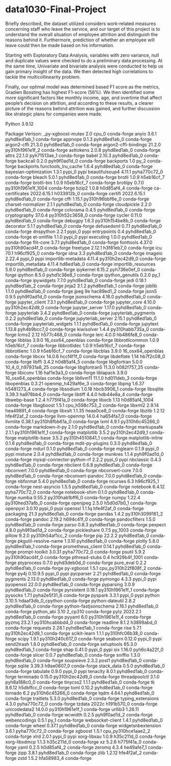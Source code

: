# data1030-Final-Project

Briefly described, the dataset utilized considers work-related measures concerning
staff who leave the service, and our target of this project is to understand the overall
situation of employee attrition and distinguish the reasons behind it. Furthermore,
prediction of whether an employee will leave could then be made based on his
information.

Starting with Exploratory Data Analysis, variables with zero variance, null and
duplicate values were checked to do a preliminary data processing. At the same
time, Univariate and bivariate analysis were conducted to help us gain primary insight
of the data. We then detected high correlations to tackle the multicollinearity
problem.

Finally, our optimal model was determined based F1 score as the
metrics,  Gradien Bossting has highest F1-score (58%). We then
identified some more significant factors like monthly income, age, and overtime that
affect people’s decision on attrition, and according to these results, a clearer picture
of the reasons behind attrition was gained, and further discussion like strategic plans
for companies were made.


Python 3.9.12

Package Verison:
_py-xgboost-mutex         2.0                       cpu_0    conda-forge
anyio                     3.6.1              pyhd8ed1ab_1    conda-forge
appnope                   0.1.3              pyhd8ed1ab_0    conda-forge
argon2-cffi               21.3.0             pyhd8ed1ab_0    conda-forge
argon2-cffi-bindings      21.2.0          py310h1961e1f_2    conda-forge
asttokens                 2.0.8              pyhd8ed1ab_0    conda-forge
attrs                     22.1.0             pyh71513ae_1    conda-forge
babel                     2.10.3             pyhd8ed1ab_0    conda-forge
backcall                  0.2.0              pyh9f0ad1d_0    conda-forge
backports                 1.0                        py_2    conda-forge
backports.functools_lru_cache 1.6.4              pyhd8ed1ab_0    conda-forge
bayesian-optimization     1.3.1                    pypi_0    pypi
beautifulsoup4            4.11.1             pyha770c72_0    conda-forge
bleach                    5.0.1              pyhd8ed1ab_0    conda-forge
brotli                    1.0.9                h5eb16cf_7    conda-forge
brotli-bin                1.0.9                h5eb16cf_7    conda-forge
brotlipy                  0.7.0           py310h1961e1f_1004    conda-forge
bzip2                     1.0.8                h0d85af4_4    conda-forge
ca-certificates           2022.6.15.1          h033912b_0    conda-forge
certifi                   2022.6.15.1        pyhd8ed1ab_0    conda-forge
cffi                      1.15.1          py310h96bbf6e_0    conda-forge
charset-normalizer        2.1.1              pyhd8ed1ab_0    conda-forge
cloudpickle               2.2.0              pyhd8ed1ab_0    conda-forge
colorama                  0.4.5              pyhd8ed1ab_0    conda-forge
cryptography              37.0.4          py310h52c3658_0    conda-forge
cycler                    0.11.0             pyhd8ed1ab_0    conda-forge
debugpy                   1.6.3           py310h154be8b_0    conda-forge
decorator                 5.1.1              pyhd8ed1ab_0    conda-forge
defusedxml                0.7.1              pyhd8ed1ab_0    conda-forge
dnspython                 2.2.1                    pypi_0    pypi
entrypoints               0.4                pyhd8ed1ab_0    conda-forge
et-xmlfile                1.1.0                    pypi_0    pypi
executing                 1.0.0              pyhd8ed1ab_0    conda-forge
flit-core                 3.7.1              pyhd8ed1ab_0    conda-forge
fonttools                 4.37.0          py310h90acd4f_0    conda-forge
freetype                  2.12.1               h3f81eb7_0    conda-forge
icu                       70.1                 h96cf925_0    conda-forge
idna                      3.3                pyhd8ed1ab_0    conda-forge
imageio                   2.22.4                   pypi_0    pypi
importlib-metadata        4.11.4          py310h2ec42d9_0    conda-forge
importlib_metadata        4.11.4               hd8ed1ab_0    conda-forge
importlib_resources       5.9.0              pyhd8ed1ab_0    conda-forge
ipykernel                 6.15.2             pyh736e0ef_0    conda-forge
ipython                   8.5.0              pyhd1c38e8_1    conda-forge
ipython_genutils          0.2.0                      py_1    conda-forge
ipywidgets                7.7.0              pyhd8ed1ab_0    conda-forge
jedi                      0.18.1             pyhd8ed1ab_2    conda-forge
jinja2                    3.1.2              pyhd8ed1ab_1    conda-forge
joblib                    1.1.0              pyhd8ed1ab_0    conda-forge
jpeg                      9e                   hac89ed1_2    conda-forge
json5                     0.9.5              pyh9f0ad1d_0    conda-forge
jsonschema                4.16.0             pyhd8ed1ab_0    conda-forge
jupyter_client            7.3.1              pyhd8ed1ab_0    conda-forge
jupyter_core              4.10.0          py310h2ec42d9_0    conda-forge
jupyter_server            1.17.0             pyhd8ed1ab_0    conda-forge
jupyterlab                3.4.2              pyhd8ed1ab_0    conda-forge
jupyterlab_pygments       0.2.2              pyhd8ed1ab_0    conda-forge
jupyterlab_server         2.15.1             pyhd8ed1ab_0    conda-forge
jupyterlab_widgets        1.1.1              pyhd8ed1ab_0    conda-forge
jupytext                  1.13.8             pyh4b9bcc7_0    conda-forge
kiwisolver                1.4.4           py310habb735a_0    conda-forge
lcms2                     2.12                 h577c468_0    conda-forge
lerc                      4.0.0                hb486fe8_0    conda-forge
libblas                   3.9.0           16_osx64_openblas    conda-forge
libbrotlicommon           1.0.9                h5eb16cf_7    conda-forge
libbrotlidec              1.0.9                h5eb16cf_7    conda-forge
libbrotlienc              1.0.9                h5eb16cf_7    conda-forge
libcblas                  3.9.0           16_osx64_openblas    conda-forge
libcxx                    14.0.6               hccf4f1f_0    conda-forge
libdeflate                1.14                 hb7f2c08_0    conda-forge
libffi                    3.4.2                h0d85af4_5    conda-forge
libgfortran               5.0.0           10_4_0_h97931a8_25    conda-forge
libgfortran5              11.3.0              h082f757_25    conda-forge
libiconv                  1.16                 haf1e3a3_0    conda-forge
liblapack                 3.9.0           16_osx64_openblas    conda-forge
libllvm11                 11.1.0               hd011deb_3    conda-forge
libopenblas               0.3.21          openmp_h429af6e_3    conda-forge
libpng                    1.6.37               h5481273_4    conda-forge
libsodium                 1.0.18               hbcb3906_1    conda-forge
libsqlite                 3.39.3               ha978bb4_0    conda-forge
libtiff                   4.4.0                hdb44e8a_4    conda-forge
libwebp-base              1.2.4                h775f41a_0    conda-forge
libxcb                    1.13              h0d85af4_1004    conda-forge
libxgboost                1.5.1            cpu_h598c753_2    conda-forge
libxml2                   2.9.14               hea49891_4    conda-forge
libxslt                   1.1.35               heaa0ce8_0    conda-forge
libzlib                   1.2.12               hfe4f2af_2    conda-forge
llvm-openmp               14.0.4               ha654fa7_0    conda-forge
llvmlite                  0.38.1          py310h8fbb61a_0    conda-forge
lxml                      4.9.1           py310h6c45266_0    conda-forge
markdown-it-py            2.1.0              pyhd8ed1ab_0    conda-forge
markupsafe                2.1.1           py310h1961e1f_1    conda-forge
matplotlib                3.5.2           py310h2ec42d9_1    conda-forge
matplotlib-base           3.5.2           py310h4510841_1    conda-forge
matplotlib-inline         0.1.6              pyhd8ed1ab_0    conda-forge
mdit-py-plugins           0.3.0              pyhd8ed1ab_0    conda-forge
mdurl                     0.1.0              pyhd8ed1ab_0    conda-forge
mglearn                   0.1.9                    pypi_0    pypi
mistune                   2.0.4              pyhd8ed1ab_0    conda-forge
munkres                   1.1.4              pyh9f0ad1d_0    conda-forge
mysql-connector-python-rf 2.2.2                    pypi_0    pypi
nbclassic                 0.4.3              pyhd8ed1ab_0    conda-forge
nbclient                  0.6.8              pyhd8ed1ab_0    conda-forge
nbconvert                 7.0.0              pyhd8ed1ab_0    conda-forge
nbconvert-core            7.0.0              pyhd8ed1ab_0    conda-forge
nbconvert-pandoc          7.0.0              pyhd8ed1ab_0    conda-forge
nbformat                  5.4.0              pyhd8ed1ab_0    conda-forge
ncurses                   6.3                  h96cf925_1    conda-forge
nest-asyncio              1.5.5              pyhd8ed1ab_0    conda-forge
notebook                  6.4.12             pyha770c72_0    conda-forge
notebook-shim             0.1.0              pyhd8ed1ab_0    conda-forge
numba                     0.55.2          py310hab1bff6_0    conda-forge
numpy                     1.22.4          py310hed37afb_0    conda-forge
openjpeg                  2.5.0                h5d0d7b0_1    conda-forge
openpyxl                  3.0.10                   pypi_0    pypi
openssl                   1.1.1q               hfe4f2af_0    conda-forge
packaging                 21.3               pyhd8ed1ab_0    conda-forge
pandas                    1.4.2           py310h3099161_2    conda-forge
pandoc                    2.19.2               h694c41f_0    conda-forge
pandocfilters             1.5.0              pyhd8ed1ab_0    conda-forge
parso                     0.8.3              pyhd8ed1ab_0    conda-forge
pexpect                   4.8.0              pyh9f0ad1d_2    conda-forge
pickleshare               0.7.5                   py_1003    conda-forge
pillow                    9.2.0           py310h54af1cc_2    conda-forge
pip                       22.2.2             pyhd8ed1ab_0    conda-forge
pkgutil-resolve-name      1.3.10             pyhd8ed1ab_0    conda-forge
plotly                    5.8.0              pyhd8ed1ab_1    conda-forge
prometheus_client         0.14.1             pyhd8ed1ab_0    conda-forge
prompt-toolkit            3.0.31             pyha770c72_0    conda-forge
psutil                    5.9.2           py310h90acd4f_0    conda-forge
pthread-stubs             0.4               hc929b4f_1001    conda-forge
ptyprocess                0.7.0              pyhd3deb0d_0    conda-forge
pure_eval                 0.2.2              pyhd8ed1ab_0    conda-forge
py-xgboost                1.5.1           cpu_py310h22f808f_2    conda-forge
py4j                      0.10.9.5                 pypi_0    pypi
pycparser                 2.21               pyhd8ed1ab_0    conda-forge
pygments                  2.13.0             pyhd8ed1ab_0    conda-forge
pymongo                   4.3.3                    pypi_0    pypi
pyopenssl                 22.0.0             pyhd8ed1ab_0    conda-forge
pyparsing                 3.0.9              pyhd8ed1ab_0    conda-forge
pyrsistent                0.18.1          py310h1961e1f_1    conda-forge
pysocks                   1.7.1              pyha2e5f31_6    conda-forge
pyspark                   3.3.1                    pypi_0    pypi
python                    3.10.5          hdaaf3db_0_cpython    conda-forge
python-dateutil           2.8.2              pyhd8ed1ab_0    conda-forge
python-fastjsonschema     2.16.1             pyhd8ed1ab_0    conda-forge
python_abi                3.10                    2_cp310    conda-forge
pytz                      2022.2.1           pyhd8ed1ab_0    conda-forge
pyyaml                    6.0             py310h1961e1f_4    conda-forge
pyzmq                     23.2.1          py310hcabbbd4_0    conda-forge
readline                  8.1.2                h3899abd_0    conda-forge
requests                  2.28.1             pyhd8ed1ab_1    conda-forge
rise                      5.7.1           py310h2ec42d9_1    conda-forge
scikit-learn              1.1.1           py310hfc06b38_0    conda-forge
scipy                     1.9.1           py310h240c617_0    conda-forge
seaborn                   0.12.0                   pypi_0    pypi
send2trash                1.8.0              pyhd8ed1ab_0    conda-forge
setuptools                65.3.0             pyhd8ed1ab_1    conda-forge
shap                      0.41.0                   pypi_0    pypi
six                       1.16.0             pyh6c4a22f_0    conda-forge
slicer                    0.0.7              pyhd8ed1ab_0    conda-forge
sniffio                   1.3.0              pyhd8ed1ab_0    conda-forge
soupsieve                 2.3.2.post1        pyhd8ed1ab_0    conda-forge
sqlite                    3.39.3               h9ae0607_0    conda-forge
stack_data                0.5.0              pyhd8ed1ab_0    conda-forge
tabulate                  0.9.0                    pypi_0    pypi
tenacity                  8.0.1              pyhd8ed1ab_0    conda-forge
terminado                 0.15.0          py310h2ec42d9_0    conda-forge
threadpoolctl             3.1.0              pyh8a188c0_0    conda-forge
tinycss2                  1.1.1              pyhd8ed1ab_0    conda-forge
tk                        8.6.12               h5dbffcc_0    conda-forge
toml                      0.10.2             pyhd8ed1ab_0    conda-forge
tornado                   6.2             py310h6c45266_0    conda-forge
tqdm                      4.64.1             pyhd8ed1ab_0    conda-forge
traitlets                 5.3.0              pyhd8ed1ab_0    conda-forge
typing_extensions         4.3.0              pyha770c72_0    conda-forge
tzdata                    2022c                h191b570_0    conda-forge
unicodedata2              14.0.0          py310h1961e1f_1    conda-forge
urllib3                   1.26.11            pyhd8ed1ab_0    conda-forge
wcwidth                   0.2.5              pyh9f0ad1d_2    conda-forge
webencodings              0.5.1                      py_1    conda-forge
websocket-client          1.4.1              pyhd8ed1ab_0    conda-forge
wheel                     0.37.1             pyhd8ed1ab_0    conda-forge
widgetsnbextension        3.6.1              pyha770c72_0    conda-forge
xgboost                   1.5.1           cpu_py310hce1aae2_2    conda-forge
xlrd                      2.0.1                    pypi_0    pypi
xorg-libxau               1.0.9                h35c211d_0    conda-forge
xorg-libxdmcp             1.1.3                h35c211d_0    conda-forge
xz                        5.2.6                h775f41a_0    conda-forge
yaml                      0.2.5                h0d85af4_2    conda-forge
zeromq                    4.3.4                he49afe7_1    conda-forge
zipp                      3.8.1              pyhd8ed1ab_0    conda-forge
zlib                      1.2.12               hfe4f2af_2    conda-forge
zstd                      1.5.2                hfa58983_4    conda-forge

